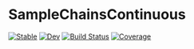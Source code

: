 # SampleChainsContinuous

[![Stable](https://img.shields.io/badge/docs-stable-blue.svg)](https://cscherrer.github.io/SampleChainsContinuous.jl/stable)
[![Dev](https://img.shields.io/badge/docs-dev-blue.svg)](https://cscherrer.github.io/SampleChainsContinuous.jl/dev)
[![Build Status](https://github.com/cscherrer/SampleChainsContinuous.jl/workflows/CI/badge.svg)](https://github.com/cscherrer/SampleChainsContinuous.jl/actions)
[![Coverage](https://codecov.io/gh/cscherrer/SampleChainsContinuous.jl/branch/master/graph/badge.svg)](https://codecov.io/gh/cscherrer/SampleChainsContinuous.jl)
